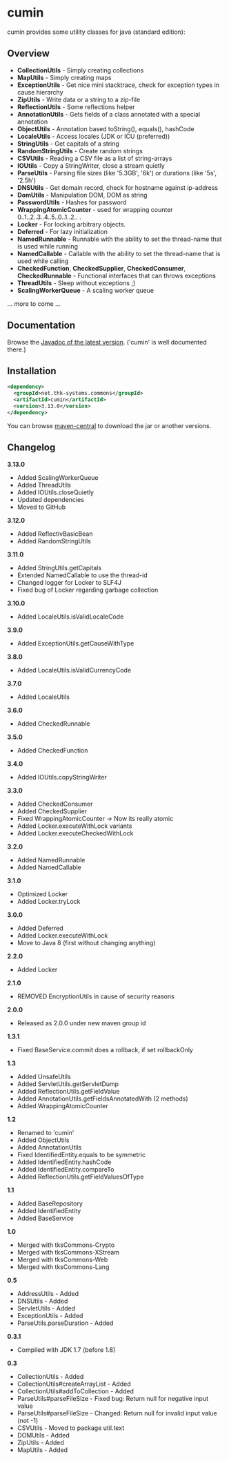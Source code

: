 # cumin

cumin provides some utility classes for java (standard edition):

## Overview

*   **CollectionUtils** \- Simply creating collections
*   **MapUtils** \- Simply creating maps
*   **ExceptionUtils** \- Get nice mini stacktrace, check for exception types in cause hierarchy
*   **ZipUtils** \- Write data or a string to a zip-file
*   **ReflectionUtils** \- Some reflections helper
*   **AnnotationUtils** \- Gets fields of a class annotated with a special annotation
*   **ObjectUtils** \- Annotation based toString(), equals(), hashCode
*   **LocaleUtils** \- Access locales (JDK or ICU (preferred))
*   **StringUtils** \- Get capitals of a string
*   **RandomStringUtils** \- Create random strings
*   **CSVUtils** \- Reading a CSV file as a list of string-arrays
*   **IOUtils** \- Copy a StringWriter, close a stream quietly
*   **ParseUtils** \- Parsing file sizes (like '5.3GB', '6k') or durations (like '5s', '2.5h')
*   **DNSUtils** \- Get domain record, check for hostname against ip-address
*   **DomUtils** \- Manipulation DOM, DOM as string
*   **PasswordUtils** \- Hashes for password
*   **WrappingAtomicCounter** \- used for wrapping counter 0..1..2..3..4..5..0..1..2.. .
*   **Locker** \- For locking arbitrary objects.
*   **Deferred** \- For lazy initialization
*   **NamedRunnable** \- Runnable with the ability to set the thread-name that is used while running
*   **NamedCallable** \- Callable with the ability to set the thread-name that is used while calling
*   **CheckedFunction**, **CheckedSupplier**, **CheckedConsumer**, **CheckedRunnable** - Functional interfaces that can throws exceptions
*   **ThreadUtils** \- Sleep without exceptions ;)
*   **ScalingWorkerQueue** \- A scaling worker queue

... more to come ... 


## Documentation
Browse the [Javadoc of the latest version](http://www.thk-systems.de/content/oss/javadoc/cumin/current/index.html). ('cumin' is well documented there.)


## Installation

```xml
<dependency>
  <groupId>net.thk-systems.commons</groupId>
  <artifactId>cumin</artifactId>
  <version>3.13.0</version>
</dependency>
```
You can browse [maven-central](http://search.maven.org/#artifactdetails|net.thk-systems.commons|cumin|3.12.0|jar) to download the jar or another versions.


## Changelog

**3.13.0**
* Added ScalingWorkerQueue
* Added ThreadUtils
* Added IOUtils.closeQuietly
* Updated dependencies
* Moved to GitHub

**3.12.0**

*   Added ReflectivBasicBean
*   Added RandomStringUtils

**3.11.0**

*   Added StringUtils.getCapitals
*   Extended NamedCallable to use the thread-id
*   Changed logger for Locker to SLF4J
*   Fixed bug of Locker regarding garbage collection

**3.10.0**

*   Added LocaleUtils.isValidLocaleCode

**3.9.0**

*   Added ExceptionUtils.getCauseWithType

**3.8.0**

*   Added LocaleUtils.isValidCurrencyCode

**3.7.0**

*   Added LocaleUtils

**3.6.0**

*   Added CheckedRunnable

**3.5.0**

*   Added CheckedFunction

**3.4.0**

*   Added IOUtils.copyStringWriter

**3.3.0**

*   Added CheckedConsumer
*   Added CheckedSupplier
*   Fixed WrappingAtomicCounter -> Now its really atomic
*   Added Locker.executeWithLock variants
*   Added Locker.executeCheckedWithLock

**3.2.0**

*   Added NamedRunnable
*   Added NamedCallable

**3.1.0**

*   Optimized Locker
*   Added Locker.tryLock

**3.0.0**

*   Added Deferred
*   Added Locker.executeWithLock
*   Move to Java 8 (first without changing anything)

**2.2.0**

*   Added Locker

**2.1.0**

*   REMOVED EncryptionUtils in cause of security reasons

**2.0.0**

*   Released as 2.0.0 under new maven group id

**1.3.1**

*   Fixed BaseService.commit does a rollback, if set rollbackOnly

**1.3**

*   Added UnsafeUtils
*   Added ServletUtils.getServletDump
*   Added ReflectionUtils.getFieldValue
*   Added AnnotationUtils.getFieldsAnnotatedWith (2 methods)
*   Added WrappingAtomicCounter

**1.2**

*   Renamed to 'cumin'
*   Added ObjectUtils
*   Added AnnotationUtils
*   Fixed IdentifiedEntity.equals to be symmetric
*   Added IdentifiedEntity.hashCode
*   Added IdentifiedEntity.compareTo
*   Added ReflectionUtils.getFieldValuesOfType

**1.1**

*   Added BaseRepository
*   Added IdentifiedEntity
*   Added BaseService

**1.0**

*   Merged with tksCommons-Crypto
*   Merged with tksCommons-XStream
*   Merged with tksCommons-Web
*   Merged with tksCommons-Lang

**0.5**

*   AddressUtils - Added
*   DNSUtils - Added
*   ServletUtils - Added
*   ExceptionUtils - Added
*   ParseUtils.parseDuration - Added

**0.3.1**

*   Compiled with JDK 1.7 (before 1.8)

**0.3**

*   CollectionUtils - Added
*   CollectionUtils#createArrayList - Added
*   CollectionUtils#addToCollection - Added
*   ParseUtils#parseFileSize - Fixed bug: Return null for negative input value
*   ParseUtils#parseFileSize - Changed: Return null for invalid input value (not -1)
*   CSVUtils - Moved to package util.text
*   DOMUtils - Added
*   ZipUtils - Added
*   MapUtils - Added